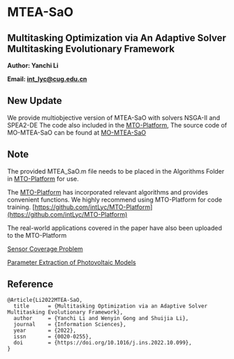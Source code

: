# MTEA-SaO

## Multitasking Optimization via An Adaptive Solver Multitasking Evolutionary Framework

**Author: Yanchi Li**

**Email: int_lyc@cug.edu.cn**

## New Update

We provide multiobjective version of MTEA-SaO with solvers NSGA-II and SPEA2-DE
The code also included in the [MTO-Platform](https://github.com/intLyc/MTO-Platform), The source code of MO-MTEA-SaO can be found at [MO-MTEA-SaO](https://github.com/intLyc/MTO-Platform/blob/master/MTO/Algorithms/Multi-objective%20Multi-task/Multi-population/MO-MTEA-SaO/MO_MTEA_SaO.m)

## Note

The provided MTEA_SaO.m file needs to be placed in the Algorithms Folder in  [MTO-Platform](https://github.com/intLyc/MTO-Platform) for use.

The [MTO-Platform](https://github.com/intLyc/MTO-Platform) has incorporated relevant algorithms and provides convenient functions. We highly recommend using MTO-Platform for code training. [https://github.com/intLyc/MTO-Platform](https://github.com/intLyc/MTO-Platform)

The real-world applications covered in the paper have also been uploaded to the MTO-Platform

[Sensor Coverage Problem](https://github.com/intLyc/MTO-Platform/tree/master/MTO/Problems/Real-world%20Applications/Sensor%20Coverage%20Problem)

[Parameter Extraction of Photovoltaic Models](https://github.com/intLyc/MTO-Platform/tree/master/MTO/Problems/Real-world%20Applications/Parameter%20Extraction%20of%20Photovoltaic%20Models)

## Reference

```
@Article{Li2022MTEA-SaO,  
  title      = {Multitasking Optimization via an Adaptive Solver Multitasking Evolutionary Framework},  
  author     = {Yanchi Li and Wenyin Gong and Shuijia Li},  
  journal    = {Information Sciences},  
  year       = {2022},  
  issn       = {0020-0255},  
  doi        = {https://doi.org/10.1016/j.ins.2022.10.099},  
}
```
